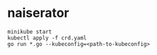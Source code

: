 # naiserator

```
minikube start
kubectl apply -f crd.yaml
go run *.go --kubeconfig=<path-to-kubeconfig>
```
